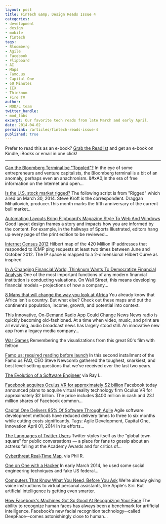 ```yaml
---
layout: post
title: FinTech &amp; Design Reads Issue 4
categories: 
- development
- design
- mobile
- fintech
tags: 
- Bloomberg
- Agile
- Facebook
- Flipboard
- AI
- Maps
- Famo.us
- Capital One
- 60 Minutes
- IEX
- Thinknum
- Fire TV
author: 
- MOD/L team
twitter_handle:
- mod_labs
excerpt: Our favorite tech reads from late March and early April. 
date: 2014-04-02
permalink: /articles/fintech-reads-issue-4
published: true
---
```


Prefer to read this as an e-book? [Grab the Readlist](http://readlists.com/5fa986d4/) and get an e-book on Kindle, iBooks or email in one click!

-----

[Can the Bloomberg Terminal be "Toppled"?](http://mattturck.com/2014/03/19/can-the-bloomberg-terminal-be-toppled/) 
In the eye of some entrepreneurs and venture capitalists, the Bloomberg terminal is a bit of an anomaly, perhaps even an anachronism. &amp;#xA0;In the era of free information on the Internet and open...

[Is the U.S. stock market rigged?](http://www.cbsnews.com/news/is-the-us-stock-market-rigged/) The following script is from "Rigged" which aired on March 30, 2014. Steve Kroft is the correspondent. Draggan Mihailovich, producer.This month marks the fifth anniversary of the current bull market...

[Automating Layouts Bring Flipboard’s Magazine Style To Web And Windows](http://techcrunch.com/2014/03/23/layout-in-flipboard-for-web-and-windows/) Good layout design frames a story and impacts how you are informed by the content. For example, in the hallways of Sports Illustrated, editors hang up every page of the print edition to be reviewed...

[Internet Census 2012](http://internetcensus2012.bitbucket.org/images.html) Hilbert map of the 420 Million IP addresses that responded to ICMP ping requests at least two times between June and October 2012. The IP space is mapped to a 2-dimensional Hilbert Curve as inspired

[In A Changing Financial World, Thinknum Wants To Democratize Financial Analysis](http://techcrunch.com/2014/03/15/in-a-changing-financial-world-thinknum-wants-to-democratize-financial-analysis/)  One of the most important functions of any modern financial institution is conducting valuations. On Wall Street, this means developing financial models –&nbsp;projections of how a company...

[8 Maps that will change the way you look at Africa](http://www.one.org/us/2014/03/13/8-maps-that-will-change-the-way-you-look-at-africa/) You already know that Africa isn’t a country. But what else?&nbsp;Check out these maps and put the continent’s population, income, growth, and potential into context.

[This Innovative, On-Demand Radio App Could Change News](http://www.fastcolabs.com/3027969/this-innovative-on-demand-radio-app-could-change-news) News radio is quickly becoming old-fashioned. At a time when video, music, and print are all evolving, audio broadcast news has largely stood still. An innovative new app from a legacy media company...

[War Games](http://feltron.tumblr.com/post/78854599322/war-games) Remembering the visualizations from this great 80's film with feltron

[Famo.us: required reading before launch](http://us5.campaign-archive1.com/?u=4656ba2b0a364690c8530bc1e&amp;id=65a8fdd769&amp;e=34a63b47a0) In this second installment of the Famo.us FAQ, CEO Steve Newcomb gathered the toughest, snarkiest, and best level-setting questions that we’ve received over the last two years.

[The Evolution of a Software Engineer](https://medium.com/p/db854689243) via Ray L.

[Facebook acquires Oculus VR for approximately $2 billion](http://thenextweb.com/facebook/2014/03/25/facebook-acquires-oculus-vr-approximately-2-billion-plans-use-platform-many-experiences/)  Facebook today announced plans to acquire virtual reality technology firm Oculus VR for approximately $2 billion. The price includes $400 million in cash and 23.1 million shares of Facebook common...

[Capital One Delivers 85% Of Software Through Agile](http://www.wallstreetandtech.com/it-infrastructure/capital-one-delivers-85-of-software-thro/240166894) Agile software development methods have reduced delivery times to three to six months while cutting costs significantly. Tags: Agile Development, Capital One, Innovation April 01, 2014 In its efforts...

[The Languages of Twitter Users](http://bits.blogs.nytimes.com/2014/03/09/the-languages-of-twitter-users/) Twitter styles itself as the “global town square” for public conversations — a place for fans to gossip about an actress falling at the Academy Awards and for critics of...

[Cyberthreat Real-Time Map](http://cybermap.kaspersky.com/), via Phil R.

[One on One with a Hacker](http://shoptalkshow.com/episodes/special-one-one-hacker/) In early March 2014, he used some social engineering techniques and fake US federal...

[Computers That Know What You Need, Before You Ask](http://www.npr.org/blogs/alltechconsidered/2014/03/17/290125070/computers-that-know-what-you-need-before-you-ask) We're already giving voice instructions to virtual personal assistants, like Apple's Siri. But artificial intelligence is getting even smarter.

[How Facebook's Machines Got So Good At Recognizing Your Face](http://www.fastcolabs.com/3028414/how-facebooks-machines-got-so-good-at-recognizing-your-face) The ability to recognize human faces has always been a benchmark for artificial intelligence. Facebook’s new facial recognition technology--called DeepFace--comes astonishingly close to human...
